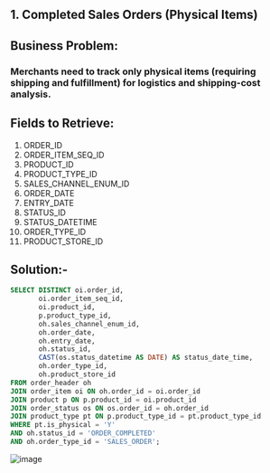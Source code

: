 ## 1. Completed Sales Orders (Physical Items)
## Business Problem:
### Merchants need to track only physical items (requiring shipping and fulfillment) for logistics and shipping-cost analysis.

## Fields to Retrieve:

1. ORDER_ID
2. ORDER_ITEM_SEQ_ID
3. PRODUCT_ID
4. PRODUCT_TYPE_ID
5. SALES_CHANNEL_ENUM_ID
6. ORDER_DATE
7. ENTRY_DATE
8. STATUS_ID
9. STATUS_DATETIME
10. ORDER_TYPE_ID
11. PRODUCT_STORE_ID

## Solution:-
```sql
SELECT DISTINCT oi.order_id,
       oi.order_item_seq_id,
       oi.product_id,
       p.product_type_id,
       oh.sales_channel_enum_id,
       oh.order_date,
       oh.entry_date,
       oh.status_id,
       CAST(os.status_datetime AS DATE) AS status_date_time,
       oh.order_type_id,
       oh.product_store_id
FROM order_header oh 
JOIN order_item oi ON oh.order_id = oi.order_id
JOIN product p ON p.product_id = oi.product_id
JOIN order_status os ON os.order_id = oh.order_id
JOIN product_type pt ON p.product_type_id = pt.product_type_id
WHERE pt.is_physical = 'Y' 
AND oh.status_id = 'ORDER_COMPLETED' 
AND oh.order_type_id = 'SALES_ORDER';

```

![image](https://github.com/user-attachments/assets/d3e304cb-0c98-4c46-af1e-b666fd64f691)
